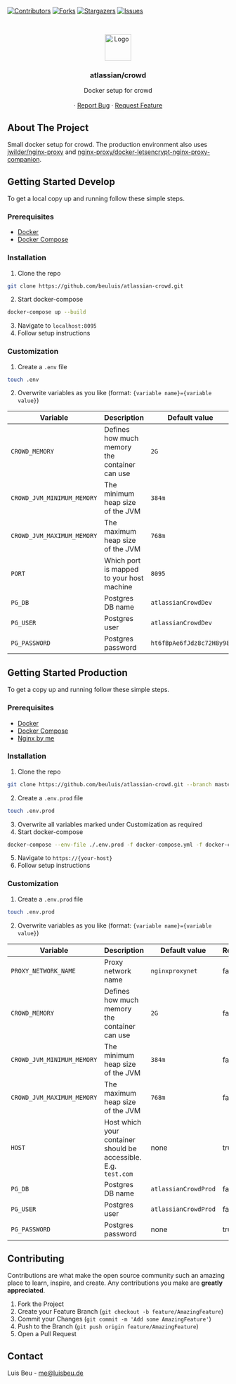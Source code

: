 [![Contributors][contributors-shield]][contributors-url]
[![Forks][forks-shield]][forks-url]
[![Stargazers][stars-shield]][stars-url]
[![Issues][issues-shield]][issues-url]

<!-- PROJECT LOGO -->
<br />
<p align="center">
  <img src="https://wac-cdn.atlassian.com/dam/jcr:fd5bfb32-1640-4806-add6-760d7c33b57c/Crowd@2x-blue.png?cdnVersion=1209" alt="Logo" height="60">

  <h3 align="center">atlassian/crowd</h3>

  <p align="center">
    Docker setup for crowd
    <br />
    <br />
    ·
    <a href="https://github.com/beuluis/atlassian-crowd/issues">Report Bug</a>
    ·
    <a href="https://github.com/beuluis/atlassian-crowd/issues">Request Feature</a>
  </p>
</p>

<!-- ABOUT THE PROJECT -->

## About The Project

Small docker setup for crowd. The production environment also uses [jwilder/nginx-proxy](https://github.com/nginx-proxy/nginx-proxy) and [nginx-proxy/docker-letsencrypt-nginx-proxy-companion](https://github.com/nginx-proxy/docker-letsencrypt-nginx-proxy-companion).

<!-- GETTING STARTED -->

## Getting Started Develop

To get a local copy up and running follow these simple steps.

### Prerequisites

- [Docker](https://docs.docker.com/get-docker/)
- [Docker Compose](https://docs.docker.com/compose/install/)

### Installation

1. Clone the repo

```sh
git clone https://github.com/beuluis/atlassian-crowd.git
```

2. Start docker-compose

```sh
docker-compose up --build
```

3. Navigate to `localhost:8095`
4. Follow setup instructions

### Customization

1. Create a `.env` file

```sh
touch .env
```

2. Overwrite variables as you like (format: `{variable name}={variable value}`)

| Variable                   | Description                                   | Default value            | Required |
| -------------------------- | --------------------------------------------- | ------------------------ | -------- |
| `CROWD_MEMORY`             | Defines how much memory the container can use | `2G`                     | false    |
| `CROWD_JVM_MINIMUM_MEMORY` | The minimum heap size of the JVM              | `384m`                   | false    |
| `CROWD_JVM_MAXIMUM_MEMORY` | The maximum heap size of the JVM              | `768m`                   | false    |
| `PORT`                     | Which port is mapped to your host machine     | `8095`                   | false    |
| `PG_DB`                    | Postgres DB name                              | `atlassianCrowdDev`      | false    |
| `PG_USER`                  | Postgres user                                 | `atlassianCrowdDev`      | false    |
| `PG_PASSWORD`              | Postgres password                             | `ht6fBpAe6fJdz8c72H8y98` | false    |

## Getting Started Production

To get a copy up and running follow these simple steps.

### Prerequisites

- [Docker](https://docs.docker.com/get-docker/)
- [Docker Compose](https://docs.docker.com/compose/install/)
- [Nginx by me](https://github.com/beuluis/nginx)

### Installation

1. Clone the repo

```sh
git clone https://github.com/beuluis/atlassian-crowd.git --branch master
```

2. Create a `.env.prod` file

```sh
touch .env.prod
```

3. Overwrite all variables marked under Customization as required
4. Start docker-compose

```sh
docker-compose --env-file ./.env.prod -f docker-compose.yml -f docker-compose.production.yml up -d
```

5. Navigate to `https://{your-host}`
6. Follow setup instructions

### Customization

1. Create a `.env.prod` file

```sh
touch .env.prod
```

2. Overwrite variables as you like (format: `{variable name}={variable value}`)

| Variable                   | Description                                                     | Default value        | Required |
| -------------------------- | --------------------------------------------------------------- | -------------------- | -------- |
| `PROXY_NETWORK_NAME`       | Proxy network name                                              | `nginxproxynet`      | false    |
| `CROWD_MEMORY`             | Defines how much memory the container can use                   | `2G`                 | false    |
| `CROWD_JVM_MINIMUM_MEMORY` | The minimum heap size of the JVM                                | `384m`               | false    |
| `CROWD_JVM_MAXIMUM_MEMORY` | The maximum heap size of the JVM                                | `768m`               | false    |
| `HOST`                     | Host which your container should be accessible. E.g. `test.com` | none                 | true     |
| `PG_DB`                    | Postgres DB name                                                | `atlassianCrowdProd` | false    |
| `PG_USER`                  | Postgres user                                                   | `atlassianCrowdProd` | false    |
| `PG_PASSWORD`              | Postgres password                                               | none                 | true     |

<!-- CONTRIBUTING -->

## Contributing

Contributions are what make the open source community such an amazing place to learn, inspire, and create. Any contributions you make are **greatly appreciated**.

1. Fork the Project
2. Create your Feature Branch (`git checkout -b feature/AmazingFeature`)
3. Commit your Changes (`git commit -m 'Add some AmazingFeature'`)
4. Push to the Branch (`git push origin feature/AmazingFeature`)
5. Open a Pull Request

<!-- CONTACT -->

## Contact

Luis Beu - me@luisbeu.de

<!-- MARKDOWN LINKS & IMAGES -->
<!-- https://www.markdownguide.org/basic-syntax/#reference-style-links -->

[contributors-shield]: https://img.shields.io/github/contributors/beuluis/atlassian-crowd.svg?style=flat-square
[contributors-url]: https://github.com/beuluis/atlassian-crowd/graphs/contributors
[forks-shield]: https://img.shields.io/github/forks/beuluis/atlassian-crowd.svg?style=flat-square
[forks-url]: https://github.com/beuluis/atlassian-crowd/network/members
[stars-shield]: https://img.shields.io/github/stars/beuluis/atlassian-crowd.svg?style=flat-square
[stars-url]: https://github.com/beuluis/atlassian-crowd/stargazers
[issues-shield]: https://img.shields.io/github/issues/beuluis/atlassian-crowd.svg?style=flat-square
[issues-url]: https://github.com/beuluis/atlassian-crowd/issues
[license-shield]: https://img.shields.io/github/license/beuluis/atlassian-crowd.svg?style=flat-square
